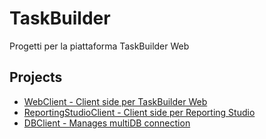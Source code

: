 # TaskBuilder

Progetti per la piattaforma TaskBuilder Web

## Projects
- [WebClient - Client side per TaskBuilder Web](https://github.com/Microarea/Taskbuilder/tree/master/WebClient)
- [ReportingStudioClient - Client side per Reporting Studio](https://github.com/Microarea/Taskbuilder/tree/master/ReportingStudioClient)
- [DBClient - Manages multiDB connection](https://github.com/Microarea/Taskbuilder/tree/master/TaskBuilderNetCore.Data)
